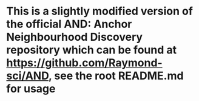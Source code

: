 # This is a slightly modified version of the official AND: Anchor Neighbourhood Discovery repository which can be found at https://github.com/Raymond-sci/AND, see the root README.md for usage